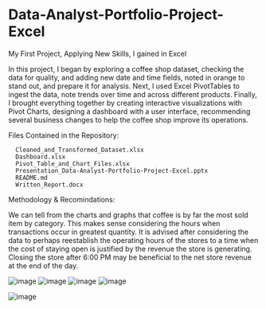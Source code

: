 # Data-Analyst-Portfolio-Project-Excel
My First Project, Applying New Skills, I gained in Excel

In this project, I began by exploring a coffee shop dataset, checking the data for quality, and adding new date and time fields, noted in orange to stand out, and prepare it for analysis. Next, I used Excel PivotTables to ingest the data, note trends over time and across different products. Finally, I brought everything together by creating interactive visualizations with Pivot Charts, designing a dashboard with a user interface, recommending several business changes to help the coffee shop improve its operations.

Files Contained in the Repository:

      Cleaned_and_Transformed_Dataset.xlsx
      Dashboard.xlsx
      Pivot_Table_and_Chart_Files.xlsx
      Presentation_Data-Analyst-Portfolio-Project-Excel.pptx
      README.md
      Written_Report.docx

Methodology & Recomindations:

We can tell from the charts and graphs that coffee is by far the most sold item by category. This makes sense considering the hours when transactions occur in greatest quantity. It is advised after considering the data to perhaps reestablish the operating hours of the stores to a time when the cost of staying open is justified by the revenue the store is generating. Closing the store after 6:00 PM may be beneficial to the net store revenue at the end of the day.

![image](https://github.com/user-attachments/assets/47929352-3d7d-4b36-bd5c-d3a87eae47e3)
![image](https://github.com/user-attachments/assets/e89b54d0-2973-4246-9c05-7c0101abc0c2)
![image](https://github.com/user-attachments/assets/198b3ec9-0eed-4494-a4b6-a1b378079607)
![image](https://github.com/user-attachments/assets/189dc2c9-0ae1-4199-847f-14a334874d79)

![image](https://github.com/user-attachments/assets/a180458e-5eca-4a30-ad0b-1c60a0bb895b)
